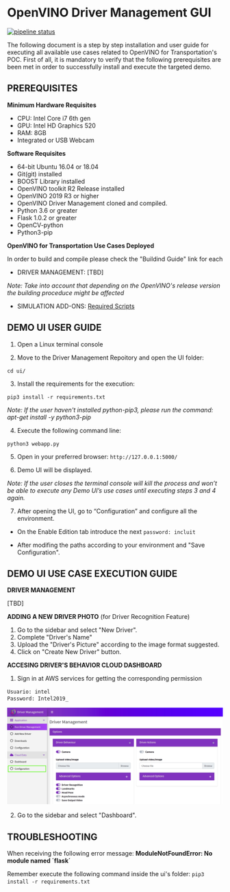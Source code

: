 # OpenVINO Driver Management GUI

[![pipeline status](https://gitlab.com/openvinogui/openvino-gui/badges/master/pipeline.svg)](https://gitlab.com/openvinogui/openvino-gui/commits/master)

The following document is a step by step installation and user guide for executing all available use cases related to OpenVINO for Transportation's POC.
First of all, it is mandatory to verify that the following prerequisites are been met in order to successfully install and execute the targeted demo.

## PREREQUISITES

**Minimum Hardware Requisites**


* CPU: Intel Core i7 6th gen
* GPU: Intel HD Graphics 520
* RAM: 8GB
* Integrated or USB Webcam



**Software Requisites**


* 64-bit Ubuntu 16.04 or 18.04
* Git(git) installed
* BOOST Library installed
* OpenVINO toolkit R2 Release installed
* OpenVINO 2019 R3 or higher
* OpenVINO Driver Management cloned and compiled.
* Python 3.6 or greater
* Flask 1.0.2 or greater
* OpenCV-python
* Python3-pip


**OpenVINO for Transportation Use Cases Deployed**

In order to build and compile please check the "Buildind Guide" link for each
 
* DRIVER MANAGEMENT: [TBD]


*Note: Take into account that depending on the OpenVINO's release version the building proceduce might be affected*

* SIMULATION ADD-ONS: [Required Scripts](https://gitlab.com/openvinogui/driver-behaviour-integration/-/wikis/Ros-2-installation) 


## DEMO UI USER GUIDE


1. Open a Linux terminal console

2. Move to the Driver Management Repoitory and open the UI folder:

```
cd ui/
```

3. Install the requirements for the execution:

```
pip3 install -r requirements.txt
```

*Note: If the user haven't installed python-pip3, please run the command: apt-get install -y python3-pip*

4. Execute the following command line:

```
python3 webapp.py
```

5. Open in your preferred browser: `http://127.0.0.1:5000/`


6. Demo UI will be displayed.


*Note: If the user closes the terminal console will kill the process and won’t be able to execute any Demo UI’s use cases until executing steps 3 and 4 again.*


7. After opening the UI, go to “Configuration” and configure all the environment.

* On the Enable Edition tab introduce the next `password: incluit`

* After modifing the paths according to your environment and "Save Configuration".


## DEMO UI USE CASE EXECUTION GUIDE


**DRIVER MANAGEMENT**

[TBD]

**ADDING A NEW DRIVER PHOTO** (for Driver Recognition Feature)

1. Go to the sidebar and select "New Driver".
2. Complete "Driver's Name"
3. Upload the "Driver's Picture" according to the image format suggested.
4. Click on "Create New Driver" button.

**ACCESING DRIVER'S BEHAVIOR CLOUD DASHBOARD**

1. Sign in at AWS services for getting the corresponding permission

```
Usuario: intel
Password: Intel2019_
```
[![](https://github.com/incluit/OpenVino-Driver-Management/blob/master/UI/images/certificates1.jpg)](asd)

2. Go to the sidebar and select "Dashboard".


## TROUBLESHOOTING

When receiving the following error message: **ModuleNotFoundError: No module named ´flask´**

Remember execute the following command inside the ui's folder: `pip3 install -r requirements.txt`
